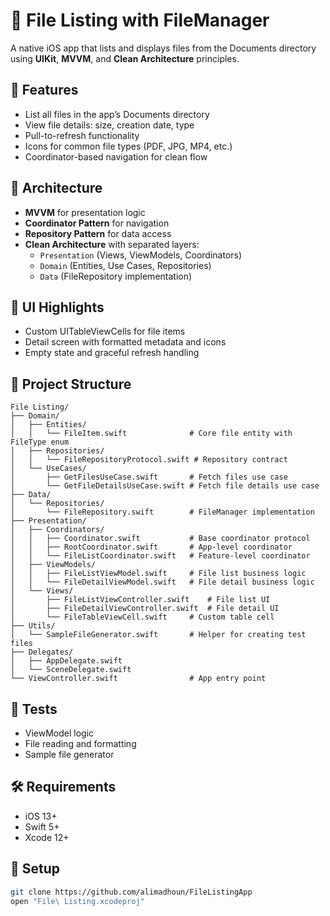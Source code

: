# 📂 File Listing with FileManager

A native iOS app that lists and displays files from the Documents directory using **UIKit**, **MVVM**, and **Clean Architecture** principles.

## 🚀 Features

- List all files in the app’s Documents directory
- View file details: size, creation date, type
- Pull-to-refresh functionality
- Icons for common file types (PDF, JPG, MP4, etc.)
- Coordinator-based navigation for clean flow

## 🧠 Architecture

- **MVVM** for presentation logic
- **Coordinator Pattern** for navigation
- **Repository Pattern** for data access
- **Clean Architecture** with separated layers:
  - `Presentation` (Views, ViewModels, Coordinators)
  - `Domain` (Entities, Use Cases, Repositories)
  - `Data` (FileRepository implementation)

## 📱 UI Highlights

- Custom UITableViewCells for file items
- Detail screen with formatted metadata and icons
- Empty state and graceful refresh handling

## 📂 Project Structure

```
File Listing/
├── Domain/
│   ├── Entities/
│   │   └── FileItem.swift              # Core file entity with FileType enum
│   ├── Repositories/
│   │   └── FileRepositoryProtocol.swift # Repository contract
│   └── UseCases/
│       ├── GetFilesUseCase.swift       # Fetch files use case
│       └── GetFileDetailsUseCase.swift # Fetch file details use case
├── Data/
│   └── Repositories/
│       └── FileRepository.swift        # FileManager implementation
├── Presentation/
│   ├── Coordinators/
│   │   ├── Coordinator.swift           # Base coordinator protocol
│   │   ├── RootCoordinator.swift       # App-level coordinator
│   │   └── FileListCoordinator.swift   # Feature-level coordinator
│   ├── ViewModels/
│   │   ├── FileListViewModel.swift     # File list business logic
│   │   └── FileDetailViewModel.swift   # File detail business logic
│   └── Views/
│       ├── FileListViewController.swift    # File list UI
│       ├── FileDetailViewController.swift  # File detail UI
│       └── FileTableViewCell.swift     # Custom table cell
├── Utils/
│   └── SampleFileGenerator.swift       # Helper for creating test files
├── Delegates/
│   ├── AppDelegate.swift
│   └── SceneDelegate.swift
└── ViewController.swift                # App entry point
```

## 🧪 Tests

- ViewModel logic
- File reading and formatting
- Sample file generator

## 🛠️ Requirements

- iOS 13+
- Swift 5+
- Xcode 12+

## 🧰 Setup

```bash
git clone https://github.com/alimadhoun/FileListingApp
open "File\ Listing.xcodeproj"
